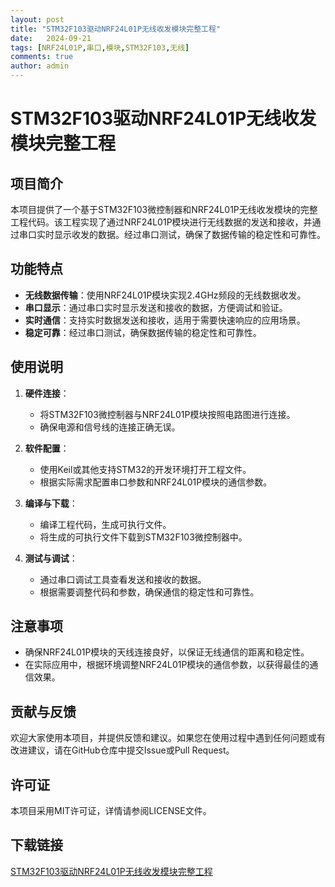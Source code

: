 ```yaml
---
layout: post
title: "STM32F103驱动NRF24L01P无线收发模块完整工程"
date:   2024-09-21
tags: [NRF24L01P,串口,模块,STM32F103,无线]
comments: true
author: admin
---
```

# STM32F103驱动NRF24L01P无线收发模块完整工程

## 项目简介

本项目提供了一个基于STM32F103微控制器和NRF24L01P无线收发模块的完整工程代码。该工程实现了通过NRF24L01P模块进行无线数据的发送和接收，并通过串口实时显示收发的数据。经过串口测试，确保了数据传输的稳定性和可靠性。

## 功能特点

- **无线数据传输**：使用NRF24L01P模块实现2.4GHz频段的无线数据收发。
- **串口显示**：通过串口实时显示发送和接收的数据，方便调试和验证。
- **实时通信**：支持实时数据发送和接收，适用于需要快速响应的应用场景。
- **稳定可靠**：经过串口测试，确保数据传输的稳定性和可靠性。

## 使用说明

1. **硬件连接**：
   - 将STM32F103微控制器与NRF24L01P模块按照电路图进行连接。
   - 确保电源和信号线的连接正确无误。

2. **软件配置**：
   - 使用Keil或其他支持STM32的开发环境打开工程文件。
   - 根据实际需求配置串口参数和NRF24L01P模块的通信参数。

3. **编译与下载**：
   - 编译工程代码，生成可执行文件。
   - 将生成的可执行文件下载到STM32F103微控制器中。

4. **测试与调试**：
   - 通过串口调试工具查看发送和接收的数据。
   - 根据需要调整代码和参数，确保通信的稳定性和可靠性。

## 注意事项

- 确保NRF24L01P模块的天线连接良好，以保证无线通信的距离和稳定性。
- 在实际应用中，根据环境调整NRF24L01P模块的通信参数，以获得最佳的通信效果。

## 贡献与反馈

欢迎大家使用本项目，并提供反馈和建议。如果您在使用过程中遇到任何问题或有改进建议，请在GitHub仓库中提交Issue或Pull Request。

## 许可证

本项目采用MIT许可证，详情请参阅LICENSE文件。

## 下载链接

[STM32F103驱动NRF24L01P无线收发模块完整工程](https://pan.quark.cn/s/08ea41c00f4f)